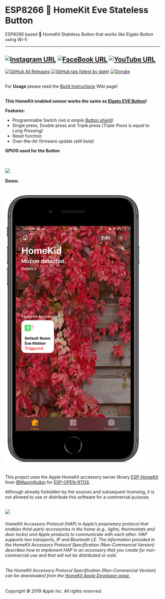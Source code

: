 # ESP8266  HomeKit Eve Stateless Button
ESP8266 based  HomeKit Stateless Button that works like Elgato Button using Wi-fi


------
[![Instagram URL](https://img.shields.io/twitter/url/https/www.instagram.com/homekidd?label=Follow&logo=instagram&style=social)](https://www.instagram.com/homekidd) [![FaceBook URL](https://img.shields.io/twitter/url/https/www.facebook.com/HomeKiid?label=Like&logo=facebook&style=social)](https://www.facebook.com/HomeKiid) [![YouTube URL](https://img.shields.io/twitter/url/https/www.youtube.com/channel/UCkqC_6j1uyYVv7SO3jPe7KA?label=Follow&logo=youtube&style=social)](https://www.youtube.com/channel/UCkqC_6j1uyYVv7SO3jPe7KA)
------

[![GitHub All Releases](https://img.shields.io/github/downloads/HomeKidd/ESP8266-HomeKit-Stateless-Button-Elgato-Eve-Button/total?color=green)](https://github.com/HomeKidd/ESP8266-HomeKit-Stateless-Button-Elgato-Eve-Button/releases) 
[![GitHub tag (latest by date)](https://img.shields.io/github/v/tag/HomeKidd/ESP8266-HomeKit-Stateless-Button-Elgato-Eve-Button?color=yellow&label=Latest%20Release)](https://github.com/HomeKidd/ESP8266-HomeKit-Stateless-Button-Elgato-Eve-Button/releases) 
[![Donate](https://img.shields.io/badge/Donate-PayPal-blue.svg)](https://www.paypal.com/cgi-bin/webscr?cmd=_s-xclick&hosted_button_id=CEYEK69ZYG69S&source=url)
<br/>
<br/>


For **Usage** please read the [Build Instructions](https://github.com/HomeKidd/ESP8266-HomeKit-Stateless-Button-Elgato-Eve-Button/wiki/Build-Instructions) Wiki page!<br/><br/>


**This HomeKit enabled sensor works the same as [Elgato EVE Button](https://www.evehome.com/en/eve-button)!** 



**Features:**
* Programmable Switch _(via a simple [Button shield](http://s.click.aliexpress.com/e/CJVWz132))_
* Single press, Double press and Triple press _(Triple Press is equal to Long Pressing)_
* Reset function
* Over-the-Air firmware update _(still beta)_

**GPIO0 used for the Button**
 
<br/>
<br/>
<img src="https://github.com/HomeKidd/ESP8266-HomeKit-Stateless-Button-Elgato-Eve-Button/raw/master/images/P1010698_2.jpg" class="center" width="700"/>

<br/>

**Demo:**

<br/>
<img src="https://github.com/HomeKidd/ESP8266-HomeKit-Motion-Sensor-Elgato-Eve/raw/master/images/homekid_motion.png" class="center" width="450"/>

<br/>
<br/>

This project uses the Apple HomeKit accessory server library [ESP-HomeKit](https://github.com/maximkulkin/esp-homekit) from [@MaximKulkin](https://github.com/maximkulkin) for [ESP-OPEN-RTOS](https://github.com/SuperHouse/esp-open-rtos).<br/>

Although already forbidden by the sources and subsequent licensing, it is not allowed to use or distribute this software for a commercial purpose.<br/><br/>

<img src="https://freepngimg.com/thumb/apple_logo/25366-7-apple-logo-file.png" width="20"/> 

###### HomeKit Accessory Protocol (HAP) is Apple’s proprietary protocol that enables third-party accessories in the home (e.g., lights, thermostats and door locks) and Apple products to communicate with each other. HAP supports two transports, IP and Bluetooth LE. The information provided in the HomeKit Accessory Protocol Specification (Non-Commercial Version) describes how to implement HAP in an accessory that you create for non-commercial use and that will not be distributed or sold.

###### The HomeKit Accessory Protocol Specification (Non-Commercial Version) can be downloaded from the [HomeKit Apple Developer page.](https://developer.apple.com/homekit/)

###### Copyright © 2019 Apple Inc. All rights reserved.
